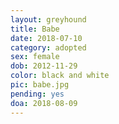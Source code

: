 ```yaml
---
layout: greyhound
title: Babe
date: 2018-07-10
category: adopted
sex: female
dob: 2012-11-29
color: black and white
pic: babe.jpg
pending: yes
doa: 2018-08-09
---
```


